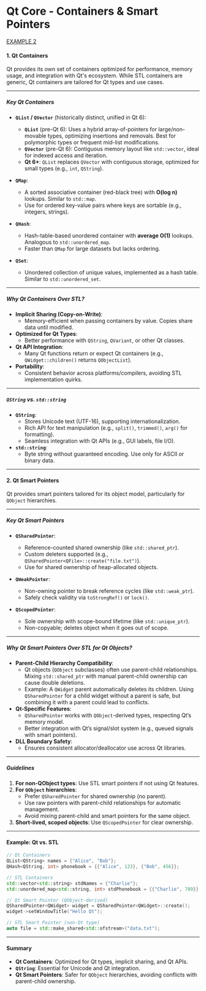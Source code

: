 # Qt Core - Containers & Smart Pointers

[EXAMPLE 2](./example2/)

#### **1. Qt Containers**
Qt provides its own set of containers optimized for performance, memory usage, and integration with Qt's ecosystem. While STL containers are generic, Qt containers are tailored for Qt types and use cases.

---

##### **Key Qt Containers**
- **`QList` / `QVector`** (historically distinct, unified in Qt 6):
  - **`QList`** (pre-Qt 6): Uses a hybrid array-of-pointers for large/non-movable types, optimizing insertions and removals. Best for polymorphic types or frequent mid-list modifications.
  - **`QVector`** (pre-Qt 6): Contiguous memory layout like `std::vector`, ideal for indexed access and iteration.
  - **Qt 6+**: `QList` replaces `QVector` with contiguous storage, optimized for small types (e.g., `int`, `QString`).

- **`QMap`**:
  - A sorted associative container (red-black tree) with **O(log n)** lookups. Similar to `std::map`.
  - Use for ordered key-value pairs where keys are sortable (e.g., integers, strings).

- **`QHash`**:
  - Hash-table-based unordered container with **average O(1)** lookups. Analogous to `std::unordered_map`.
  - Faster than `QMap` for large datasets but lacks ordering.

- **`QSet`**:
  - Unordered collection of unique values, implemented as a hash table. Similar to `std::unordered_set`.

---

##### **Why Qt Containers Over STL?**
- **Implicit Sharing (Copy-on-Write)**:
  - Memory-efficient when passing containers by value. Copies share data until modified.
- **Optimized for Qt Types**:
  - Better performance with `QString`, `QVariant`, or other Qt classes.
- **Qt API Integration**:
  - Many Qt functions return or expect Qt containers (e.g., `QWidget::children()` returns `QObjectList`).
- **Portability**:
  - Consistent behavior across platforms/compilers, avoiding STL implementation quirks.

---

##### **`QString` vs. `std::string`**
- **`QString`**:
  - Stores Unicode text (UTF-16), supporting internationalization.
  - Rich API for text manipulation (e.g., `split()`, `trimmed()`, `arg()` for formatting).
  - Seamless integration with Qt APIs (e.g., GUI labels, file I/O).
- **`std::string`**:
  - Byte string without guaranteed encoding. Use only for ASCII or binary data.

---

#### **2. Qt Smart Pointers**
Qt provides smart pointers tailored for its object model, particularly for `QObject` hierarchies.

---

##### **Key Qt Smart Pointers**
- **`QSharedPointer`**:
  - Reference-counted shared ownership (like `std::shared_ptr`).
  - Custom deleters supported (e.g., `QSharedPointer<QFile>::create("file.txt")`).
  - Use for shared ownership of heap-allocated objects.

- **`QWeakPointer`**:
  - Non-owning pointer to break reference cycles (like `std::weak_ptr`).
  - Safely check validity via `toStrongRef()` or `lock()`.

- **`QScopedPointer`**:
  - Sole ownership with scope-bound lifetime (like `std::unique_ptr`).
  - Non-copyable; deletes object when it goes out of scope.

---

##### **Why Qt Smart Pointers Over STL for Qt Objects?**
- **Parent-Child Hierarchy Compatibility**:
  - Qt objects (`QObject` subclasses) often use parent-child relationships. Mixing `std::shared_ptr` with manual parent-child ownership can cause double deletions.
  - Example: A `QWidget` parent automatically deletes its children. Using `QSharedPointer` for a child widget without a parent is safe, but combining it with a parent could lead to conflicts.
- **Qt-Specific Features**:
  - `QSharedPointer` works with `QObject`-derived types, respecting Qt’s memory model.
  - Better integration with Qt’s signal/slot system (e.g., queued signals with smart pointers).
- **DLL Boundary Safety**:
  - Ensures consistent allocator/deallocator use across Qt libraries.

---

##### **Guidelines**
1. **For non-QObject types**: Use STL smart pointers if not using Qt features.
2. **For `QObject` hierarchies**:
   - Prefer `QSharedPointer` for shared ownership (no parent).
   - Use raw pointers with parent-child relationships for automatic management.
   - Avoid mixing parent-child and smart pointers for the same object.
3. **Short-lived, scoped objects**: Use `QScopedPointer` for clear ownership.

---

#### **Example: Qt vs. STL**
```cpp
// Qt Containers
QList<QString> names = {"Alice", "Bob"};
QHash<QString, int> phonebook = {{"Alice", 123}, {"Bob", 456}};

// STL Containers
std::vector<std::string> stdNames = {"Charlie"};
std::unordered_map<std::string, int> stdPhonebook = {{"Charlie", 789}};

// Qt Smart Pointer (QObject-derived)
QSharedPointer<QWidget> widget = QSharedPointer<QWidget>::create();
widget->setWindowTitle("Hello Qt");

// STL Smart Pointer (non-Qt type)
auto file = std::make_shared<std::ofstream>("data.txt");
```

---

#### **Summary**
- **Qt Containers**: Optimized for Qt types, implicit sharing, and Qt APIs.
- **`QString`**: Essential for Unicode and Qt integration.
- **Qt Smart Pointers**: Safer for `QObject` hierarchies, avoiding conflicts with parent-child ownership.

